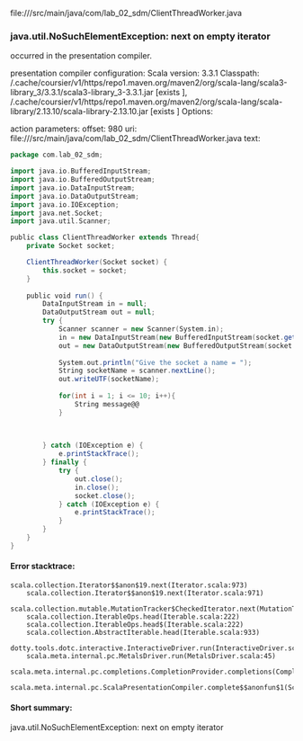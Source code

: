 file://<WORKSPACE>/src/main/java/com/lab_02_sdm/ClientThreadWorker.java
### java.util.NoSuchElementException: next on empty iterator

occurred in the presentation compiler.

presentation compiler configuration:
Scala version: 3.3.1
Classpath:
<HOME>/.cache/coursier/v1/https/repo1.maven.org/maven2/org/scala-lang/scala3-library_3/3.3.1/scala3-library_3-3.3.1.jar [exists ], <HOME>/.cache/coursier/v1/https/repo1.maven.org/maven2/org/scala-lang/scala-library/2.13.10/scala-library-2.13.10.jar [exists ]
Options:



action parameters:
offset: 980
uri: file://<WORKSPACE>/src/main/java/com/lab_02_sdm/ClientThreadWorker.java
text:
```scala
package com.lab_02_sdm;

import java.io.BufferedInputStream;
import java.io.BufferedOutputStream;
import java.io.DataInputStream;
import java.io.DataOutputStream;
import java.io.IOException;
import java.net.Socket;
import java.util.Scanner;

public class ClientThreadWorker extends Thread{
    private Socket socket;

    ClientThreadWorker(Socket socket) {
        this.socket = socket;
    }
    
    public void run() {
        DataInputStream in = null;
        DataOutputStream out = null;
        try {
            Scanner scanner = new Scanner(System.in);
        	in = new DataInputStream(new BufferedInputStream(socket.getInputStream()));
			out = new DataOutputStream(new BufferedOutputStream(socket.getOutputStream()));
            
            System.out.println("Give the socket a name = ");
            String socketName = scanner.nextLine();
            out.writeUTF(socketName);
            
            for(int i = 1; i <= 10; i++){
                String message@@
            }
            
            

		} catch (IOException e) {
			e.printStackTrace();
		} finally {
			try {
				out.close();
				in.close();
				socket.close();
			} catch (IOException e) {
				e.printStackTrace();
			}
		}
    }
}

```



#### Error stacktrace:

```
scala.collection.Iterator$$anon$19.next(Iterator.scala:973)
	scala.collection.Iterator$$anon$19.next(Iterator.scala:971)
	scala.collection.mutable.MutationTracker$CheckedIterator.next(MutationTracker.scala:76)
	scala.collection.IterableOps.head(Iterable.scala:222)
	scala.collection.IterableOps.head$(Iterable.scala:222)
	scala.collection.AbstractIterable.head(Iterable.scala:933)
	dotty.tools.dotc.interactive.InteractiveDriver.run(InteractiveDriver.scala:168)
	scala.meta.internal.pc.MetalsDriver.run(MetalsDriver.scala:45)
	scala.meta.internal.pc.completions.CompletionProvider.completions(CompletionProvider.scala:46)
	scala.meta.internal.pc.ScalaPresentationCompiler.complete$$anonfun$1(ScalaPresentationCompiler.scala:146)
```
#### Short summary: 

java.util.NoSuchElementException: next on empty iterator